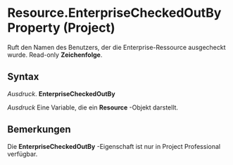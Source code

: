 
# Resource.EnterpriseCheckedOutBy Property (Project)

Ruft den Namen des Benutzers, der die Enterprise-Ressource ausgecheckt wurde. Read-only  **Zeichenfolge**.


## Syntax

 _Ausdruck_. **EnterpriseCheckedOutBy**

 _Ausdruck_ Eine Variable, die ein **Resource** -Objekt darstellt.


## Bemerkungen

Die  **EnterpriseCheckedOutBy** -Eigenschaft ist nur in Project Professional verfügbar.

